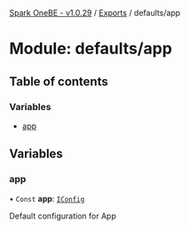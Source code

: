 [Spark OneBE - v1.0.29](../README.md) / [Exports](../modules.md) / defaults/app

# Module: defaults/app

## Table of contents

### Variables

- [app](defaults_app.md#app)

## Variables

### app

• `Const` **app**: [`IConfig`](../interfaces/System_IConfig.IConfig.md)

Default configuration for App
